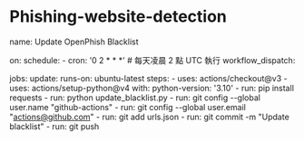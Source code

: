 # Phishing-website-detection
name: Update OpenPhish Blacklist

on:
  schedule:
    - cron: '0 2 * * *'  # 每天凌晨 2 點 UTC 執行
  workflow_dispatch:

jobs:
  update:
    runs-on: ubuntu-latest
    steps:
      - uses: actions/checkout@v3
      - uses: actions/setup-python@v4
        with:
          python-version: '3.10'
      - run: pip install requests
      - run: python update_blacklist.py
      - run: git config --global user.name "github-actions"
      - run: git config --global user.email "actions@github.com"
      - run: git add urls.json
      - run: git commit -m "Update blacklist"
      - run: git push
